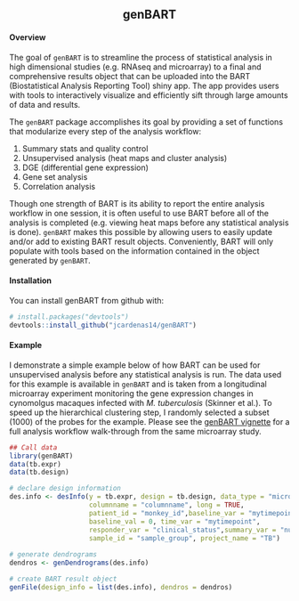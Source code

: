 <h2 style = "text-align: center">genBART</h2>

#### Overview
The goal of `genBART` is to streamline the process of statistical analysis in 
high dimensional studies (e.g. RNAseq and microarray) to a final and 
comprehensive results object that can be uploaded into the BART (Biostatistical 
Analysis Reporting Tool) shiny app. The app provides users with tools to 
interactively visualize and efficiently sift through large amounts of data and 
results. 

The `genBART` package accomplishes its goal by providing a set of functions 
that modularize every step of the analysis workflow: 

1. Summary stats and quality control
2. Unsupervised analysis (heat maps and cluster analysis)
3. DGE (differential gene expression)
4. Gene set analysis
5. Correlation analysis

Though one strength of BART is its ability to report the entire analysis
workflow in one session, it is often useful to use BART before all of the 
analysis is completed (e.g. viewing heat maps before any statistical analysis is 
done). `genBART` makes this possible by allowing users to easily update and/or 
add to existing BART result objects. Conveniently, BART will only populate with 
tools based on the information contained in the object generated by `genBART`.

#### Installation

You can install genBART from github with:

```r
# install.packages("devtools")
devtools::install_github("jcardenas14/genBART")
```

#### Example

I demonstrate a simple example below of how BART can be used for unsupervised 
analysis before any statistical analysis is run. The data used for this example
is available in `genBART` and is taken from a longitudinal microarray experiment
monitoring the gene expression changes in cynomolgus macaques infected with *M.
tuberculosis* (Skinner et al.). To speed up the hierarchical clustering step,
I randomly selected a subset (1000) of the probes for the example. Please see 
the [genBART vignette](vignettes/bart-vignette.Rmd) for a full analysis workflow
walk-through from the same microarray study.

``` r
## Call data
library(genBART)
data(tb.expr)
data(tb.design)

# declare design information
des.info <- desInfo(y = tb.expr, design = tb.design, data_type = "micro", 
                    columnname = "columnname", long = TRUE, 
                    patient_id = "monkey_id",baseline_var = "mytimepoint", 
                    baseline_val = 0, time_var = "mytimepoint", 
                    responder_var = "clinical_status",summary_var = "numbChip", 
                    sample_id = "sample_group", project_name = "TB")
                    
# generate dendrograms                    
dendros <- genDendrograms(des.info)

# create BART result object
genFile(design_info = list(des.info), dendros = dendros)
```
